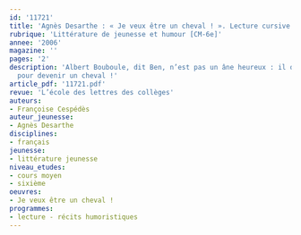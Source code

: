 ```yaml
---
id: '11721'
title: 'Agnès Desarthe : « Je veux être un cheval ! ». Lecture cursive'
rubrique: 'Littérature de jeunesse et humour [CM-6e]'
annee: '2006'
magazine: ''
pages: '2'
description: 'Albert Bouboule, dit Ben, n’est pas un âne heureux : il donnerait tout
  pour devenir un cheval !'
article_pdf: '11721.pdf'
revue: 'L’école des lettres des collèges'
auteurs:
- Françoise Cespédès
auteur_jeunesse:
- Agnès Desarthe
disciplines:
- français
jeunesse:
- littérature jeunesse
niveau_etudes:
- cours moyen
- sixième
oeuvres:
- Je veux être un cheval !
programmes:
- lecture - récits humoristiques
---
```

